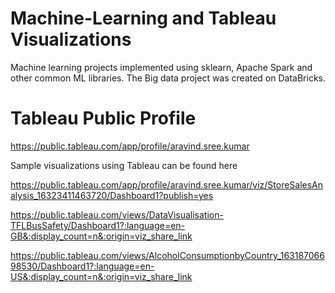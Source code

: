 # Machine-Learning and Tableau Visualizations

Machine learning projects implemented using sklearn, Apache Spark and other common ML libraries. 
The Big data project was created on DataBricks.

# Tableau Public Profile 

https://public.tableau.com/app/profile/aravind.sree.kumar

Sample visualizations using Tableau can be found here

https://public.tableau.com/app/profile/aravind.sree.kumar/viz/StoreSalesAnalysis_16323411463720/Dashboard1?publish=yes

https://public.tableau.com/views/DataVisualisation-TFLBusSafety/Dashboard1?:language=en-GB&:display_count=n&:origin=viz_share_link

https://public.tableau.com/views/AlcoholConsumptionbyCountry_16318706698530/Dashboard1?:language=en-US&:display_count=n&:origin=viz_share_link

